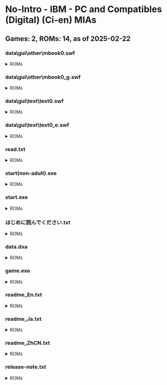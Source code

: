 # No-Intro - IBM - PC and Compatibles (Digital) (Ci-en) MIAs
## Games: 2, ROMs: 14, as of 2025-02-22

### data\gui\other\mbook0.swf
<details>
<summary>ROMs</summary>

- data\gui\other\mbook0.swf, CRC: bd3d8315
</details>

### data\gui\other\mbook0_g.swf
<details>
<summary>ROMs</summary>

- data\gui\other\mbook0_g.swf, CRC: 6a6d95c8
</details>

### data\gui\text\text0.swf
<details>
<summary>ROMs</summary>

- data\gui\text\text0.swf, CRC: 72f104d2
</details>

### data\gui\text\text0_e.swf
<details>
<summary>ROMs</summary>

- data\gui\text\text0_e.swf, CRC: fb426faf
</details>

### read.txt
<details>
<summary>ROMs</summary>

- read.txt, CRC: 18d66ab7
</details>

### start(non-adult).exe
<details>
<summary>ROMs</summary>

- start(non-adult).exe, CRC: d0518a78
</details>

### start.exe
<details>
<summary>ROMs</summary>

- start.exe, CRC: 3333ca36
</details>

### はじめに読んでください.txt
<details>
<summary>ROMs</summary>

- はじめに読んでください.txt, CRC: d5726311
</details>

### data.dxa
<details>
<summary>ROMs</summary>

- data.dxa, CRC: fb5e3d96
</details>

### game.exe
<details>
<summary>ROMs</summary>

- game.exe, CRC: 63875a79
</details>

### readme_En.txt
<details>
<summary>ROMs</summary>

- readme_En.txt, CRC: 8d7b0925
</details>

### readme_Ja.txt
<details>
<summary>ROMs</summary>

- readme_Ja.txt, CRC: ea25850b
</details>

### readme_ZhCN.txt
<details>
<summary>ROMs</summary>

- readme_ZhCN.txt, CRC: e7cdb024
</details>

### release-note.txt
<details>
<summary>ROMs</summary>

- release-note.txt, CRC: a86fc86b
</details>

